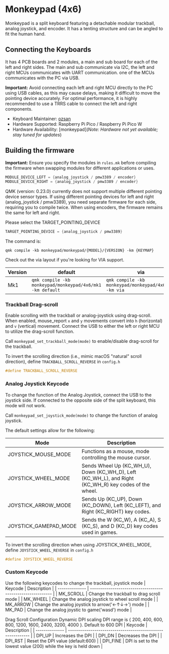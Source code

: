 # Monkeypad (4x6)

Monkeypad is a split keyboard featuring a detachable modular trackball, analog joystick, and encoder. It has a tenting structure and can be angled to fit the human hand. 

## Connecting the Keyboards
It has 4 PCB boards and 2 modules, a main and sub board for each of the left and right sides. The main and sub communicate via I2C, the left and right MCUs communicates with UART communication. one of the MCUs communicates with the PC via USB.

**Important:** Avoid connecting each left and right MCU directly to the PC using USB cables, as this may cause delays, making it difficult to move the pointing device accurately. For optimal performance, it is highly recommended to use a TRRS cable to connect the left and right components.

-   Keyboard Maintainer: [ozsan](https://github.com/monkeypad)
-   Hardware Supported: Raspberry Pi Pico / Raspberry Pi Pico W
-   Hardware Availability: [monkeypad](*Note: Hardware not yet available; stay tuned for updates*)

## Building the firmware

**Important:** Ensure you specify the modules in `rules.mk` before compiling the firmware when swapping modules for different applications or uses.

```c
MODULE_DEVICE_LEFT = {analog_joystick / pmw3389 / encoder}
MODULE_DEVICE_RIGHT = {analog_joystick / pmw3389 / encoder}
```
QMK (version: 0.23.0) currently does not support multiple different pointing device sensor types. If using different pointing devices for left and right (analog_joystick / pmw3389), you need separate firmware for each side, requiring you to compile twice. When using encoders, the firmware remains the same for left and right.

Please select the TARGET_POINTING_DEVICE

```c
TARGET_POINTING_DEVICE = {analog_joystick / pmw3389}
```
The command is:

```shell
qmk compile -kb monkeypad/monkeypad/{MODEL}/{VERSION} -km {KEYMAP}

```
Check out the via layout if you're looking for VIA support.

| Version | default                                                         | via                                                         |
| -------------- | --------------------------------------------------------------- | ----------------------------------------------------------- |
| Mk1            | `qmk compile -kb monkeypad/monkeypad/4x6/mk1 -km default` | `qmk compile -kb monkeypad/monkeypad/4x6/mk1 -km via` |

### Trackball Drag-scroll
Enable scrolling with the trackball or analog-joystick using drag-scroll. When enabled, mouse_report `x` and `y` movements convert into `h` (horizontal) and `v` (vertical) movement.
Connect the USB to either the left or right MCU to utilize the drag-scroll function.

Call `monkeypad_set_trackball_mode(mode)` to enable/disable drag-scroll for the trackball.

To invert the scrolling direction (i.e., mimic macOS "natural" scroll direction), define `TRACKBALL_SCROLL_REVERSE` in `config.h`

```c
#define TRACKBALL_SCROLL_REVERSE
```

### Analog Joystick Keycode
To change the function of the Analog Joystick, connect the USB to the joystick side. If connected to the opposite side of the split keyboard, this mode will not work.

Call `monkeypad_set_joystick_mode(mode)` to change the function of analog joystick.

The default settings allow for the following:

| Mode           | Description                                                 |
| -------------- | ----------------------------------------------------------- |
| JOYSTICK_MOUSE_MODE | Functions as a mouse, mode controlling the mouse cursor. |
| JOYSTICK_WHEEL_MODE | Sends Wheel Up (KC_WH_U), Down (KC_WH_D), Left (KC_WH_L), and Right (KC_WH_R) key codes of the wheel. |
| JOYSTICK_ARROW_MODE | Sends Up (KC_UP), Down (KC_DOWN), Left (KC_LEFT), and Right (KC_RIGHT) key codes. |
| JOYSTICK_GAMEPAD_MODE | Sends the W (KC_W), A (KC_A), S (KC_S), and D (KC_D) key codes used in games. |

To invert the scrolling direction when using JOYSTICK_WHEEL_MODE, define `JOYSTICK_WHEEL_REVERSE` in `config.h`

```c
#define JOYSTICK_WHEEL_REVERSE
```

### Custom Keycode
Use the following keycodes to change the trackball, joystick mode
| Keycode        | Description                                                 |
| -------------- | ----------------------------------------------------------- |
| MK_SCROLL | Change the trackball to drag scroll mode |
| MK_WHEEL | Change the analog joystick to wheel scroll mode | 
| MK_ARROW | Change the analog joystick to arrow('←↑↓→') mode | 
| MK_PAD | Change the analog joystic to game('wasd') mode | 

Drag Scroll Configuration
Dynamic DPI scaling
DPI range is { 200, 400, 600, 800, 1200, 1600, 2400, 3200, 4000 }. Default to 600 DPI
| Keycode        | Description                                                 |
| -------------- | ----------------------------------------------------------- |
| DPI_UP | Increases the DPI |
| DPI_DN | Decreases the DPI | 
| DPI_RST | Reset the DPI value (default:600) | 
| DPI_FINE | DPI is set to the lowest value (200) while the key is held down | 
